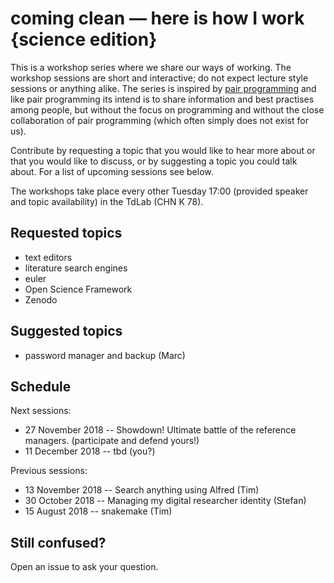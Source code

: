 # coming clean — here is how I work {science edition}

This is a workshop series where we share our ways of working. The workshop sessions are short and interactive; do not expect lecture style sessions or anything alike. The series is inspired by [pair programming](https://en.wikipedia.org/wiki/Pair_programming) and like pair programming its intend is to share information and best practises among people, but without the focus on programming and without the close collaboration of pair programming (which often simply does not exist for us).

Contribute by requesting a topic that you would like to hear more about or that you would like to discuss, or by suggesting a topic you could talk about. For a list of upcoming sessions see below.

The workshops take place every other Tuesday 17:00 (provided speaker and topic availability) in the TdLab (CHN K 78).

## Requested topics

* text editors
* literature search engines
* euler
* Open Science Framework
* Zenodo

## Suggested topics

* password manager and backup (Marc)

## Schedule

Next sessions:

* 27 November 2018 -- Showdown! Ultimate battle of the reference managers. (participate and defend yours!)
* 11 December 2018 -- tbd (you?)

Previous sessions:

* 13 November 2018 -- Search anything using Alfred (Tim)
* 30 October 2018 -- Managing my digital researcher identity (Stefan)
* 15 August 2018 -- snakemake (Tim)

## Still confused?

Open an issue to ask your question.
